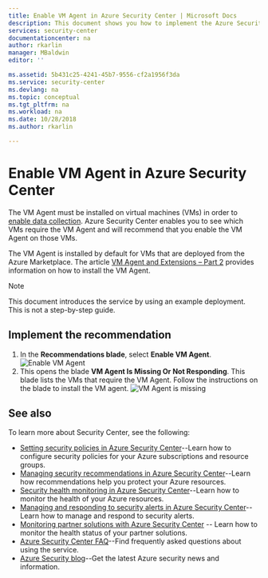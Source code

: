 ```yaml
---
title: Enable VM Agent in Azure Security Center | Microsoft Docs
description: This document shows you how to implement the Azure Security Center recommendation **Enable VM Agent**.
services: security-center
documentationcenter: na
author: rkarlin
manager: MBaldwin
editor: ''

ms.assetid: 5b431c25-4241-45b7-9556-cf2a1956f3da
ms.service: security-center
ms.devlang: na
ms.topic: conceptual
ms.tgt_pltfrm: na
ms.workload: na
ms.date: 10/28/2018
ms.author: rkarlin

---
```

# Enable VM Agent in Azure Security Center
The VM Agent must be installed on virtual machines (VMs) in order to [enable data collection](security-center-enable-data-collection.md).  Azure Security Center enables you to see which VMs require the VM Agent and will recommend that you enable the VM Agent on those VMs.

The VM Agent is installed by default for VMs that are deployed from the Azure Marketplace. The article [VM Agent and Extensions – Part 2](https://azure.microsoft.com/blog/vm-agent-and-extensions-part-2/) provides information on how to install the VM Agent.

> [!NOTE]
> This document introduces the service by using an example deployment. This is not a step-by-step guide.
>
>

## Implement the recommendation
1. In the **Recommendations blade**, select **Enable VM Agent**.
   ![Enable VM Agent][1]
2. This opens the blade **VM Agent Is Missing Or Not Responding**. This blade lists the VMs that require the VM Agent. Follow the instructions on the blade to install the VM agent.
   ![VM Agent is missing][2]

## See also
To learn more about Security Center, see the following:

* [Setting security policies in Azure Security Center](tutorial-security-policy.md)--Learn how to configure security policies for your Azure subscriptions and resource groups.
* [Managing security recommendations in Azure Security Center](security-center-recommendations.md)--Learn how recommendations help you protect your Azure resources.
* [Security health monitoring in Azure Security Center](security-center-monitoring.md)--Learn how to monitor the health of your Azure resources.
* [Managing and responding to security alerts in Azure Security Center](security-center-managing-and-responding-alerts.md)--Learn how to manage and respond to security alerts.
* [Monitoring partner solutions with Azure Security Center](security-center-partner-solutions.md) -- Learn how to monitor the health status of your partner solutions.
* [Azure Security Center FAQ](security-center-faq.md)--Find frequently asked questions about using the service.
* [Azure Security blog](https://blogs.msdn.com/b/azuresecurity/)--Get the latest Azure security news and information.

<!--Image references-->
[1]: ./media/security-center-enable-vm-agent/enable-vm-agent.png
[2]: ./media/security-center-enable-vm-agent/vm-agent-is-missing.png
